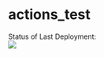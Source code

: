 # actions_test

Status of Last Deployment:<br>
<img src="https://github.com/swatkiev/actions_test/workflows/deploy_new_site/badge.svg?branch=master"><br>
